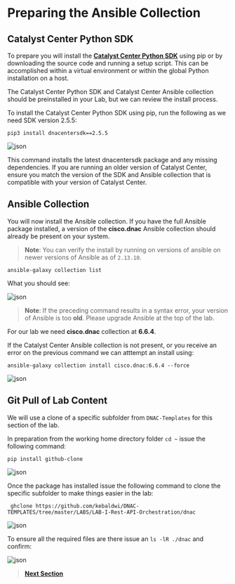 # Preparing the Ansible Collection

## Catalyst Center Python SDK

To prepare you will install the [**Catalyst Center Python SDK**](https://dnacentersdk.readthedocs.io/en/latest/) using pip or by downloading the source code and running a setup script. This can be accomplished within a virtual environment or within the global Python installation on a host. 

The Catalyst Center Python SDK and Catalyst Center Ansible collection should be preinstalled in your Lab, but we can review the install process.

To install the Catalyst Center Python SDK using pip, run the following as we need SDK version 2.5.5:

```SHELL
pip3 install dnacentersdk==2.5.5 
```

![json](./images/ansible-dnacentersdk.png?raw=true "Import JSON")

This command installs the latest dnacentersdk package and any missing dependencies. If you are running an older version of Catalyst Center, ensure you match the version of the SDK and Ansible collection that is compatible with your version of Catalyst Center.

## Ansible Collection

You will now install the Ansible collection. If you have the full Ansible package installed, a version of the **cisco.dnac** Ansible collection should already be present on your system. 

>**Note**: You can verify the install by running on versions of ansible on newer versions of Ansible as of `2.13.10`.

```SHELL
ansible-galaxy collection list
```

What you should see:

![json](./images/collections.png?raw=true "Import JSON")

> **Note**: If the preceding command results in a syntax error, your version of Ansible is too **old**. Please upgrade Ansible at the top of the lab.

For our lab we need **cisco.dnac** collection at **6.6.4**.

If the Catalyst Center Ansible collection is not present, or you receive an error on the previous command we can atttempt an install using:

```SHELL
ansible-galaxy collection install cisco.dnac:6.6.4 --force
```

![json](./images/ansible-collectioninstall.png?raw=true "Import JSON")

## Git Pull of Lab Content

We will use a clone of a specific subfolder from `DNAC-Templates` for this section of the lab.

In preparation from the working home directory folder `cd ~` issue the following command:

```SHELL
pip install github-clone
```

![json](./images/gitclone.png?raw=true "IMPORT JSON")

Once the package has installed issue the following command to clone the specific subfolder to make things easier in the lab:

```SHELL
 ghclone https://github.com/kebaldwi/DNAC-TEMPLATES/tree/master/LABS/LAB-I-Rest-API-Orchestration/dnac
 ```

![json](./images/cloning.png?raw=true "IMPORT JSON")

To ensure all the required files are there issue an `ls -lR ./dnac` and confirm:

![json](./images/clone-dir.png?raw=true "IMPORT JSON")

> [**Next Section**](05-dnac-vars.md)
